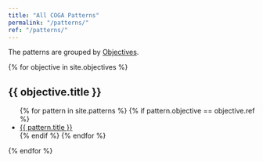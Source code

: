 ```yaml
---
title: "All COGA Patterns"
permalink: "/patterns/"
ref: "/patterns/"
---
```


The patterns are grouped by <a href="{{ '/objectives' | relative_url }}">Objectives</a>.

{% for objective in site.objectives %}
  <h2>{{ objective.title }}</h2>
  <ul class="list-of-sources">
  {% for pattern in site.patterns %}
    {% if pattern.objective == objective.ref %}
    <li><a href="{{ pattern.url | relative_url }}">{{ pattern.title }}</a></li>
    {% endif %}
  {% endfor %}
  </ul>
{% endfor %}